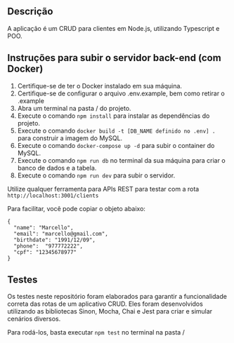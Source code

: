 ## Descrição

A aplicação é um CRUD para clientes em Node.js, utilizando Typescript e POO.

## Instruções para subir o servidor back-end (com Docker)

1. Certifique-se de ter o Docker instalado em sua máquina.
2. Certifique-se de configurar o arquivo .env.example, bem como retirar o .example
3. Abra um terminal na pasta / do projeto.
4. Execute o comando `npm install` para instalar as dependências do projeto.
5. Execute o comando `docker build -t [DB_NAME definido no .env] .` para construir a imagem do MySQL.
6. Execute o comando `docker-compose up -d` para subir o container do MySQL.
7. Execute o comando `npm run db` no terminal da sua máquina para criar o banco de dados e a tabela.
8. Execute o comando `npm run dev` para subir o servidor.


Utilize qualquer ferramenta para APIs REST para testar com a rota `http://localhost:3001/clients`

Para facilitar, você pode copiar o objeto abaixo:

```
{
  "name": "Marcello",
  "email": "marcello@gmail.com",
  "birthdate": "1991/12/09",
  "phone":  "977772222",
  "cpf": "12345678977"
}
```

## Testes

Os testes neste repositório foram elaborados para garantir a funcionalidade correta das rotas de um aplicativo CRUD. Eles foram desenvolvidos utilizando as bibliotecas Sinon, Mocha, Chai e Jest
para criar e simular cenários diversos.

Para rodá-los, basta executar `npm test` no terminal na pasta /
